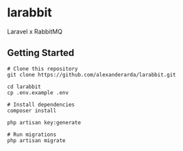 # larabbit
Laravel x RabbitMQ


## Getting Started

```
# Clone this repository
git clone https://github.com/alexanderarda/larabbit.git

cd larabbit
cp .env.example .env

# Install dependencies
composer install

php artisan key:generate

# Run migrations
php artisan migrate
```
